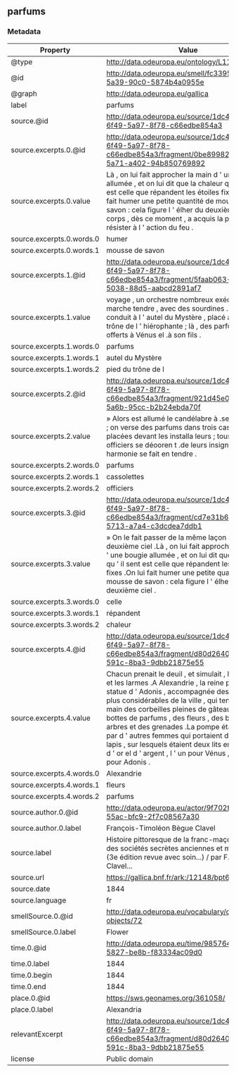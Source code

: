 ## parfums

### Metadata

| Property | Value |
| -------- | ----- |
| @type | http://data.odeuropa.eu/ontology/L11_Smell |
| @id | http://data.odeuropa.eu/smell/fc3395dd-ac11-5a39-90c0-5874b4a0955e |
| @graph | http://data.odeuropa.eu/gallica |
| label | parfums |
| source.@id | http://data.odeuropa.eu/source/1dc4e351-6f49-5a97-8f78-c66edbe854a3 |
| source.excerpts.0.@id | http://data.odeuropa.eu/source/1dc4e351-6f49-5a97-8f78-c66edbe854a3/fragment/0be89982-1374-5a71-a402-94b850769892 |
| source.excerpts.0.value | Là , on lui fait approcher la main d ' une bougie allumée , et on lui dit que la chaleur qu ' il sent est celle que répandent les étoiles fixes .On lui fait humer une petite quantité de mousse de savon : cela figure l ' élher du deuxième ciel .Son corps , dès ce moment , a acquis la propriété de résister à l ' action du feu . |
| source.excerpts.0.words.0 | humer |
| source.excerpts.0.words.1 | mousse de savon |
| source.excerpts.1.@id | http://data.odeuropa.eu/source/1dc4e351-6f49-5a97-8f78-c66edbe854a3/fragment/5faab063-222c-5038-88d5-aabcd2891af7 |
| source.excerpts.1.value | voyage , un orchestre nombreux exécute une marche tendre , avec des sourdines .On les conduit à l ' autel du Mystère , placé au pied du trône de l ' hiérophante ; là , des parfums sont offerts à Vénus el .à son fils . |
| source.excerpts.1.words.0 | parfums |
| source.excerpts.1.words.1 | autel du Mystère |
| source.excerpts.1.words.2 | pied du trône de l |
| source.excerpts.2.@id | http://data.odeuropa.eu/source/1dc4e351-6f49-5a97-8f78-c66edbe854a3/fragment/921d45e0-30fc-5a6b-95cc-b2b24ebda70f |
| source.excerpts.2.value | » Alors est allumé le candélabre à .sept branches ; on verse des parfums dans trois cassolettes placées devant les installa leurs ; tous les officiers se déooren t .de leurs insignes ; cl l ' harmonie se fait en tendre . |
| source.excerpts.2.words.0 | parfums |
| source.excerpts.2.words.1 | cassolettes |
| source.excerpts.2.words.2 | officiers |
| source.excerpts.3.@id | http://data.odeuropa.eu/source/1dc4e351-6f49-5a97-8f78-c66edbe854a3/fragment/cd7e31b6-d046-5713-a7a4-c3dcdea7ddb1 |
| source.excerpts.3.value | » On le fait passer de la même laçon au deuxième ciel .Là , on lui fait approcher la main d ' une bougie allumée , et on lui dit que la chaleur qu ' il sent est celle que répandent les étoiles fixes .On lui fait humer une petite quantité de mousse de savon : cela figure l ' élher du deuxième ciel . |
| source.excerpts.3.words.0 | celle |
| source.excerpts.3.words.1 | répandent |
| source.excerpts.3.words.2 | chaleur |
| source.excerpts.4.@id | http://data.odeuropa.eu/source/1dc4e351-6f49-5a97-8f78-c66edbe854a3/fragment/d80d2640-82c0-591c-8ba3-9dbb21875e55 |
| source.excerpts.4.value | Chacun prenait le deuil , et simulait , l ' affliction et les larmes .A Alexandrie , la reine portait la statue d ' Adonis , accompagnée des femmes les plus considérables de la ville , qui tenaient à Ja main des corbeilles pleines de gâteaux , des bottes de parfums , des fleurs , des branches d ' arbres et des grenades .La pompe était fermée par d ' autres femmes qui portaient de riches lapis , sur lesquels étaient deux lits en broderies d ' or el d ' argent , l ' un pour Vénus , l ' autre pour Adonis . |
| source.excerpts.4.words.0 | Alexandrie |
| source.excerpts.4.words.1 | fleurs |
| source.excerpts.4.words.2 | parfums |
| source.author.0.@id | http://data.odeuropa.eu/actor/9f702f0c-a5ed-55ac-bfc9-2f7c08567a30 |
| source.author.0.label | François-Timoléon Bègue  Clavel |
| source.label | Histoire pittoresque de la franc-maçonnerie et des sociétés secrètes anciennes et modernes (3e édition revue avec soin...) / par F.-T. B. Clavel... |
| source.url | https://gallica.bnf.fr/ark:/12148/bpt6k57951321 |
| source.date | 1844 |
| source.language | fr |
| smellSource.0.@id | http://data.odeuropa.eu/vocabulary/olfactory-objects/72 |
| smellSource.0.label | Flower |
| time.0.@id | http://data.odeuropa.eu/time/985764c0-fa79-5827-be8b-f83334ac09d0 |
| time.0.label | 1844 |
| time.0.begin | 1844 |
| time.0.end | 1844 |
| place.0.@id | https://sws.geonames.org/361058/ |
| place.0.label | Alexandria |
| relevantExcerpt | http://data.odeuropa.eu/source/1dc4e351-6f49-5a97-8f78-c66edbe854a3/fragment/d80d2640-82c0-591c-8ba3-9dbb21875e55 |
| license | Public domain |
